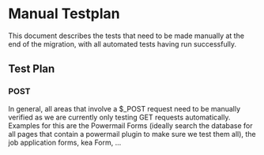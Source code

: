# Manual Testplan 

This document describes the tests that need to be made manually at the end of the migration, with all automated
tests having run successfully.

## Test Plan

### POST

In general, all areas that involve a $_POST request need to be manually verified as we are currently only
testing GET requests automatically. Examples for this are the Powermail Forms (ideally search the database for
all pages that contain a powermail plugin to make sure we test them all), the job application forms, kea Form, ...
